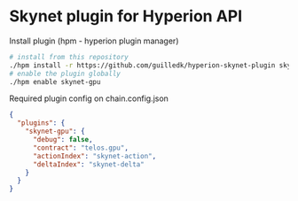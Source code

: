 # Skynet plugin for Hyperion API

Install plugin (hpm - hyperion plugin manager)

```bash
# install from this repository
./hpm install -r https://github.com/guilledk/hyperion-skynet-plugin skynet-gpu
# enable the plugin globally
./hpm enable skynet-gpu
```

Required plugin config on chain.config.json

```json
{
  "plugins": {
    "skynet-gpu": {
      "debug": false,
      "contract": "telos.gpu",
      "actionIndex": "skynet-action",
      "deltaIndex": "skynet-delta"
    }
  }
}
```
